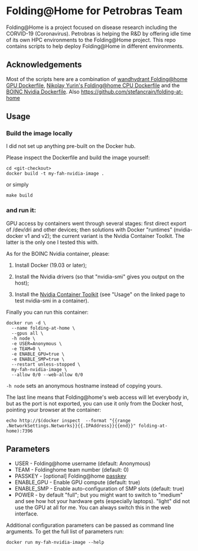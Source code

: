 # Folding@Home for Petrobras Team

Folding@Home is a project focused on disease research including the CORVID-19 (Coronavirus).
Petrobras is helping the R&D by offering idle time of its own HPC environments to the Folding@Home project.
This repo contains scripts to help deploy Folding@Home in different environments.

## Acknowledgements

Most of the scripts here are a combination of [wandhydrant  Folding@home GPU Dockerfile](https://github.com/wandhydrant/folding-at-home-docker-gpu), [Nikolay Yurin's Folding@home CPU Dockerfile](https://github.com/yurinnick/folding-at-home-docker)
and the [BOINC Nvidia Dockerfile](https://github.com/BOINC/boinc-client-docker). Also <https://github.com/stefancrain/folding-at-home>

## Usage

### Build the image locally

I did not set up anything pre-built on the Docker hub.

Please inspect the Dockerfile and build the image yourself:

```
cd <git-checkout>
docker build -t my-fah-nvidia-image .
```
or simply
```
make build
```

### and run it:

GPU access by containers went through several stages:
first direct export of /dev/dri and other devices; then
solutions with Docker "runtimes" (nvidia-docker v1
and v2); the current variant is the Nvidia Container
Toolkit. The latter is the only one I tested this with.

As for the BOINC Nvidia container, please:

1. Install Docker (19.03 or later);

2. Install the Nvidia drivers (so that "nvidia-smi" gives you output on the host);

3. Install the [Nvidia Container Toolkit](https://github.com/NVIDIA/nvidia-docker) (see "Usage" on the linked page to test nvidia-smi in a container).

Finally you can run this container:

```
docker run -d \
  --name folding-at-home \
  --gpus all \
  -h node \
  -e USER=Anonymous \
  -e TEAM=0 \
  -e ENABLE_GPU=true \
  -e ENABLE_SMP=true \
  --restart unless-stopped \
  my-fah-nvidia-image \
  --allow 0/0 --web-allow 0/0
```

``-h node`` sets an anonymous hostname instead of copying yours.

The last line means that Folding@home's web access will let everybody in,
but as the port is not exported, you can use it only from the Docker host,
pointing your browser at the container:

```
echo http://$(docker inspect  --format "{{range .NetworkSettings.Networks}}{{.IPAddress}}{{end}}" folding-at-home):7396
```

## Parameters

- USER - Folding@home username (default: Anonymous)
- TEAM - Foldinghome team number (default: 0)
- PASSKEY - [optional] Folding@home [passkey](https://apps.foldingathome.org/getpasskey)
- ENABLE_GPU - Enable GPU compute (default: true)
- ENABLE_SMP - Enable auto-configuration of SMP slots (default: true)
- POWER - by default "full"; but you might want to switch to "medium" and see how hot your hardware gets (especially laptops). "light" did not use the GPU at all for me. You can always switch this in the web interface.

Additional configuration parameters can be passed as command line arguments. To get the full list of parameters run:

```
docker run my-fah-nvidia-image --help
```
